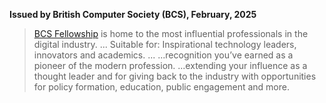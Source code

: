 **Issued by British Computer Society (BCS), February, 2025**

> [BCS Fellowship](https://www.bcs.org/membership-and-registrations/become-a-member/bcs-fellowship/) is home to the most influential professionals in the digital industry.
> ...
> Suitable for: Inspirational technology leaders, innovators and academics.
> ...
> ...recognition you’ve earned as a pioneer of the modern profession. ...extending your influence as a thought leader and for giving back to the industry with opportunities for policy formation, education, public engagement and more.
